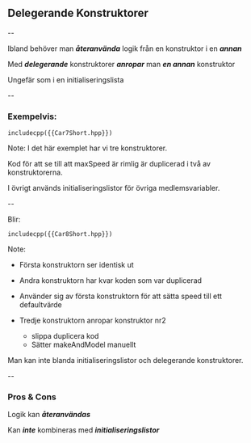 ## Delegerande Konstruktorer

--

Ibland behöver man ***återanvända*** logik från en konstruktor i en ***annan***

Med ***delegerande*** konstruktorer ***anropar*** man ***en annan*** konstruktor
<!-- .element: class="fragment" -->

Ungefär som i en initialiseringslista
<!-- .element: class="fragment" -->
--

### Exempelvis:

```cpp[8,9,13-14|10-11, 15-16]
includecpp({{Car7Short.hpp}})
```
<!-- .element: class="r-stretch" -->

Note:
I det här exemplet har vi tre konstruktorer.

Kod för att se till att maxSpeed är rimlig är duplicerad i två av konstruktorerna.

I övrigt används initialiseringslistor för övriga medlemsvariabler.

--

Blir:

```cpp[ 8 | 9 | 10-11 | 13 | 14]
includecpp({{Car8Short.hpp}})
```
<!-- .element: class="r-stretch" -->

Note:
- Första konstruktorn ser identisk ut

- Andra konstruktorn har kvar koden som var duplicerad
- Använder sig av första konstruktorn för att sätta speed till ett defaultvärde

- Tredje konstruktorn anropar konstruktor nr2
    - slippa duplicera kod
    - Sätter makeAndModel manuellt

Man kan inte blanda initialiseringslistor och delegerande konstruktorer.

--

### Pros & Cons

Logik kan ***återanvändas***
<!-- .element: class="fragment" -->

Kan ***inte*** kombineras med ***initialiseringslistor***
<!-- .element: class="fragment" -->
